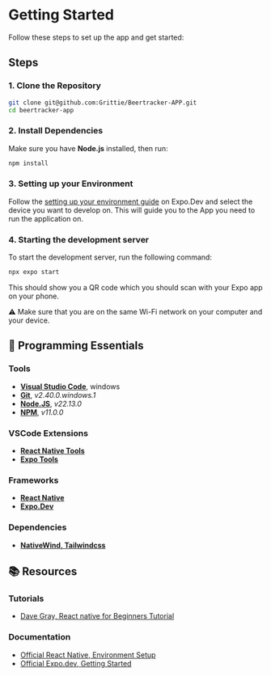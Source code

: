 # Getting Started
Follow these steps to set up the app and get started:

## Steps
### 1. Clone the Repository
``` bash
git clone git@github.com:Grittie/Beertracker-APP.git
cd beertracker-app
```

### 2. Install Dependencies
Make sure you have **Node.js** installed, then run:
``` bash
npm install
```

### 3. Setting up your Environment
Follow the [setting up your environment guide](https://docs.expo.dev/get-started/set-up-your-environment/?platform=android&device=physical) on Expo.Dev and select the device you want to develop on. This will guide you to the App you need to run the application on.

### 4. Starting the development server
To start the development server, run the following command:

``` bash
npx expo start
```

This should show you a QR code which you should scan with your Expo app on your phone.

⚠️ Make sure that you are on the same Wi-Fi network on your computer and your device.


## 🧰 Programming Essentials
### Tools
- [**Visual Studio Code**](https://code.visualstudio.com/), windows
- [**Git**](https://git-scm.com/), *v2.40.0.windows.1*
- [**Node.JS**](https://nodejs.org/en), *v22.13.0*
- [**NPM**](https://www.npmjs.com/), *v11.0.0*

### VSCode Extensions
- [**React Native Tools**](https://marketplace.visualstudio.com/items?itemName=msjsdiag.vscode-react-native)
- [**Expo Tools**](https://marketplace.visualstudio.com/items?itemName=expo.vscode-expo-tools)

### Frameworks
- [**React Native**](https://reactnative.dev/)
- [**Expo.Dev**](https://expo.dev/)

### Dependencies
- [**NativeWind, Tailwindcss**](https://www.nativewind.dev/getting-started/expo-router)

## 📚 Resources
### Tutorials
- [Dave Gray, React native for Beginners Tutorial](https://www.youtube.com/watch?v=Hp9sTsiTZ_I&ab_channel=DaveGray)

### Documentation
- [Official React Native, Environment Setup](https://reactnative.dev/docs/environment-setup)
- [Official Expo.dev, Getting Started](https://docs.expo.dev/get-started/set-up-your-environment/)
